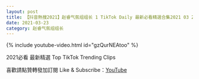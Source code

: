 ```yaml
---
layout: post
title: 【抖音熱搜2021】赵睿气氛组组长 1 TikTok Daily 最新必看精選合集2021 03 23
date: 2021-03-23
category: 赵睿气氛组组长
---
```


{% include youtube-video.html id="gzQurNEAtoo" %}

2021必看 最新精選 Top TikTok Trending Clips

喜歡請點贊轉發加訂閱 Like & Subscribe：[YouTube](https://www.youtube.com/channel/UCAoR7VcanIPd04uEq_GIylA/videos)

